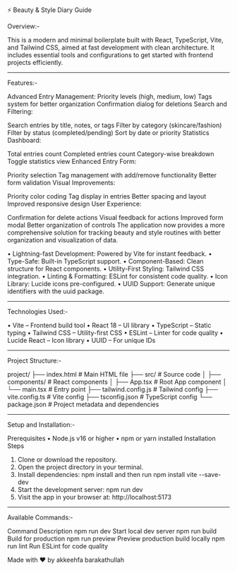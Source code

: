 ⚡ Beauty & Style Diary Guide

Overview:-

This is a modern and minimal boilerplate built with React, TypeScript, Vite, and Tailwind CSS, aimed at fast development with clean architecture. It includes essential tools and configurations to get started with frontend projects efficiently.
________________________________________

Features:-

Advanced Entry Management:
Priority levels (high, medium, low)
Tags system for better organization
Confirmation dialog for deletions
Search and Filtering:

Search entries by title, notes, or tags
Filter by category (skincare/fashion)
Filter by status (completed/pending)
Sort by date or priority
Statistics Dashboard:

Total entries count
Completed entries count
Category-wise breakdown
Toggle statistics view
Enhanced Entry Form:

Priority selection
Tag management with add/remove functionality
Better form validation
Visual Improvements:

Priority color coding
Tag display in entries
Better spacing and layout
Improved responsive design
User Experience:

Confirmation for delete actions
Visual feedback for actions
Improved form modal
Better organization of controls
The application now provides a more comprehensive solution for tracking beauty and style routines with better organization and visualization of data.


•	Lightning-fast Development: Powered by Vite for instant feedback.
•	Type-Safe: Built-in TypeScript support.
•	Component-Based: Clean structure for React components.
•	Utility-First Styling: Tailwind CSS integration.
•	Linting & Formatting: ESLint for consistent code quality.
•	Icon Library: Lucide icons pre-configured.
•	UUID Support: Generate unique identifiers with the uuid package.
________________________________________
Technologies Used:-

•	Vite – Frontend build tool
•	React 18 – UI library
•	TypeScript – Static typing
•	Tailwind CSS – Utility-first CSS
•	ESLint – Linter for code quality
•	Lucide React – Icon library
•	UUID – For unique IDs
________________________________________
Project Structure:-

project/
├── index.html               # Main HTML file
├── src/                     # Source code
│   ├── components/          # React components
│   ├── App.tsx              # Root App component
│   └── main.tsx             # Entry point
├── tailwind.config.js       # Tailwind config
├── vite.config.ts           # Vite config
├── tsconfig.json            # TypeScript config
└── package.json             # Project metadata and dependencies
________________________________________

Setup and Installation:-

Prerequisites
•	Node.js v16 or higher
•	npm or yarn installed
Installation Steps
1.	Clone or download the repository.
2.	Open the project directory in your terminal.
3.	Install dependencies: npm install and then run npm install vite --save-dev 
4.	Start the development server: npm run dev
5.	Visit the app in your browser at: http://localhost:5173
________________________________________

Available Commands:-

Command	Description
npm run dev	Start local dev server
npm run build	Build for production
npm run preview	Preview production build locally
npm run lint	Run ESLint for code quality


Made with ❤️ by akkeehfa barakathullah
